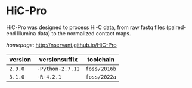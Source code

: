 # HiC-Pro

HiC-Pro was designed to process Hi-C data, from raw fastq files (paired-end Illumina data)   to the normalized contact maps.

*homepage*: <http://nservant.github.io/HiC-Pro>

version | versionsuffix | toolchain
--------|---------------|----------
``2.9.0`` | ``-Python-2.7.12`` | ``foss/2016b``
``3.1.0`` | ``-R-4.2.1`` | ``foss/2022a``

